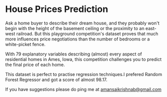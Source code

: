 
# House Prices Prediction

Ask a home buyer to describe their dream house, and they probably won't begin with the height of the basement ceiling or the proximity to an east-west railroad. But this playground competition's dataset proves that much more influences price negotiations than the number of bedrooms or a white-picket fence.

With 79 explanatory variables describing (almost) every aspect of residential homes in Ames, Iowa, this competition challenges you to predict the final price of each home.

This dataset is perfect to practise regression techniques.I prefered Random Forest Regressor and got a score of almost 98.17.

If you have suggestions please do ping me at amansaikrishnab@gmail.com

